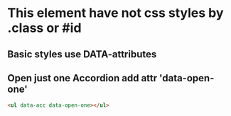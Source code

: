 # This element have not css styles by .class or #id

## Basic styles use DATA-attributes

## Open just one Accordion add attr 'data-open-one'

```html
<ul data-acc data-open-one></ul>
```
